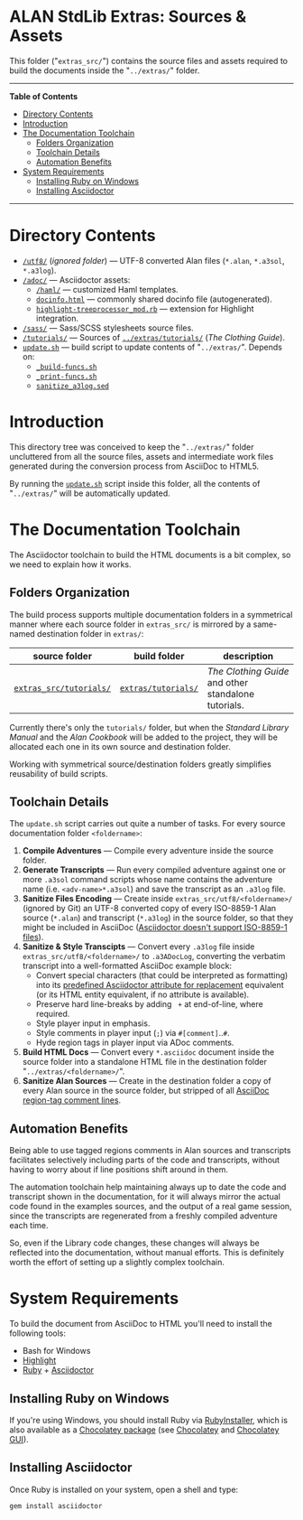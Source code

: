 # ALAN StdLib Extras: Sources & Assets

This folder ("`extras_src/`") contains the source files and assets required to build the documents inside the "`../extras/`" folder.


-----

**Table of Contents**

<!-- MarkdownTOC autolink="true" bracket="round" autoanchor="false" lowercase="only_ascii" uri_encoding="true" levels="1,2,3" -->

- [Directory Contents](#directory-contents)
- [Introduction](#introduction)
- [The Documentation Toolchain](#the-documentation-toolchain)
    - [Folders Organization](#folders-organization)
    - [Toolchain Details](#toolchain-details)
    - [Automation Benefits](#automation-benefits)
- [System Requirements](#system-requirements)
    - [Installing Ruby on Windows](#installing-ruby-on-windows)
    - [Installing Asciidoctor](#installing-asciidoctor)

<!-- /MarkdownTOC -->

-----


# Directory Contents

- [`/utf8/`][utf8] (_ignored folder_) — UTF-8 converted Alan files (`*.alan`, `*.a3sol`, `*.a3log`).
- [`/adoc/`][adoc] — Asciidoctor assets:
    + [`/haml/`][haml] — customized Haml templates.
    + [`docinfo.html`][docinfo] — commonly shared docinfo file (autogenerated).
    + [`highlight-treeprocessor_mod.rb`][rb] — extension for Highlight integration.
- [`/sass/`][sass] — Sass/SCSS stylesheets source files.
- [`/tutorials/`][tutorials] — Sources of [`../extras/tutorials/`][extras tutorials] (_The Clothing Guide_).
- [`update.sh`](update.sh) — build script to update contents of "`../extras/`". Depends on:
    + [`_build-funcs.sh`](./_build-funcs.sh)
    + [`_print-funcs.sh`](./_print-funcs.sh)
    + [`sanitize_a3log.sed`](./sanitize_a3log.sed)

# Introduction

This directory tree was conceived to keep the "`../extras/`" folder uncluttered from all the source files, assets and intermediate work files generated during the conversion process from AsciiDoc to HTML5.

By running the [`update.sh`](update.sh) script inside this folder, all the contents of "`../extras/`" will be automatically updated.

# The Documentation Toolchain

The Asciidoctor toolchain to build the HTML documents is a bit complex, so we need to explain how it works.

## Folders Organization

The build process supports multiple documentation folders in a symmetrical manner where each source folder in `extras_src/` is mirrored by a same-named destination folder in `extras/`:

|            source folder             |               build folder              |                     description                      |
|--------------------------------------|-----------------------------------------|------------------------------------------------------|
| [`extras_src/tutorials/`][tutorials] | [`extras/tutorials/`][extras tutorials] | _The Clothing Guide_ and other standalone tutorials. |

Currently there's only the `tutorials/` folder, but when the _Standard Library Manual_ and the _Alan Cookbook_ will be added to the project, they will be allocated each one in its own source and destination folder.

Working with symmetrical source/destination folders greatly simplifies reusability of build scripts.

## Toolchain Details

The `update.sh` script carries out quite a number of tasks. For every source documentation folder `<foldername>`:

1. __Compile Adventures__ — Compile every adventure inside the source folder.
2. __Generate Transcripts__ — Run every compiled adventure against one or more `.a3sol` command scripts whose name contains the adventure name (i.e. `<adv-name>*.a3sol`) and save the transcript as an `.a3log` file.
3. __Sanitize Files Encoding__ — Create inside `extras_src/utf8/<foldername>/` (ignored by Git) an UTF-8 converted copy of every ISO-8859-1 Alan source (`*.alan`) and transcript (`*.a3log`) in the source folder, so that they might be included in AsciiDoc ([Asciidoctor doesn't support ISO-8859-1 files]).
4. __Sanitize & Style Transcipts__ — Convert every `.a3log` file inside `extras_src/utf8/<foldername>/` to `.a3ADocLog`, converting the verbatim transcript into a well-formatted AsciiDoc example block:
    - Convert special characters (that could be interpreted as formatting) into its [predefined Asciidoctor attribute for replacement] equivalent (or its HTML entity equivalent, if no attribute is available).
    - Preserve hard line-breaks by adding ` +` at end-of-line, where required.
    - Style player input in emphasis.
    - Style comments in player input (`;`) via `#[comment]`..`#`.
    - Hyde region tags in player input via ADoc comments.
5. __Build HTML Docs__ — Convert every `*.asciidoc` document inside the source folder into a standalone HTML file in the destination folder "`../extras/<foldername>/`".
6. __Sanitize Alan Sources__ — Create in the destination folder a copy of every Alan source in the source folder, but stripped of all [AsciiDoc region-tag comment lines].

[Asciidoctor doesn't support ISO-8859-1 files]: https://github.com/asciidoctor/asciidoctor/issues/3248 "Read Issue #3248 for more info on this"
[AsciiDoc region-tag comment lines]: https://asciidoctor.org/docs/user-manual/#by-tagged-regions "Read about tagged regions in Asciidoctor documentation"
[predefined Asciidoctor attribute for replacement]: https://asciidoctor.org/docs/user-manual/#charref-attributes  "Read Asciidoctor documentation on 'Predefined Attributes for Character Replacements'"

## Automation Benefits

Being able to use tagged regions comments in Alan sources and transcripts facilitates selectively including parts of the code and transcripts, without having to worry about if line positions shift around in them.

The automation toolchain help maintaining always up to date the code and transcript shown in the documentation, for it will always mirror the actual code found in the examples sources, and the output of a real game session, since the transcripts are regenerated from a freshly compiled adventure each time.

So, even if the Library code changes, these changes will always be reflected into the documentation, without manual efforts. This is definitely worth the effort of setting up a slightly complex toolchain.

# System Requirements

To build the document from AsciiDoc to HTML you'll need to install the following tools:

- Bash for Windows
- [Highlight]
- [Ruby] + [Asciidoctor]

## Installing Ruby on Windows

If you're using Windows, you should install Ruby via [RubyInstaller], which is also available as a [Chocolatey package][Choco Ruby] (see [Chocolatey] and [Chocolatey GUI]).

## Installing Asciidoctor

Once Ruby is installed on your system, open a shell and type:

    gem install asciidoctor



<!-----------------------------------------------------------------------------
                               REFERENCE LINKS                                
------------------------------------------------------------------------------>

<!-- proj folders -->

[adoc]: ./adoc "Navigate to the Asciidoctor assets folder"
[haml]: ./adoc/haml "Navigate to folder"
[utf8]: ./utf8/ "Navigate to folder"
[sass]: ./sass/ "Navigate to folder"

[tutorials]: ./tutorials/ "Navigate to folder"
[extras tutorials]: ../extras/tutorials/ "Navigate to folder"

<!-- proj files -->

[docinfo]: ./adoc/docinfo.html
[rb]: ./adoc/highlight-treeprocessor_mod.rb


<!-- dependencies -->

[Chocolatey GUI]: https://chocolatey.org/packages/ChocolateyGUI
[Chocolatey]: https://chocolatey.org

[Ruby]: https://www.ruby-lang.org
[RubyInstaller]: https://rubyinstaller.org/downloads/
[Choco Ruby]: https://chocolatey.org/packages/ruby

[Asciidoctor]: https://github.com/asciidoctor/asciidoctor#installation
[Highlight]: http://www.andre-simon.de/zip/download.php


<!-- EOF -->
